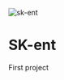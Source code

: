 ![sk-ent](https://user-images.githubusercontent.com/74195040/110171216-b4e37180-7dfb-11eb-81e5-16dc309b04ba.png)
# SK-ent
 First project
